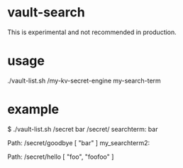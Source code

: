# vault-search
This is experimental and not recommended in production.

# usage
./vault-list.sh /my-kv-secret-engine my-search-term 

# example
$ ./vault-list.sh /secret bar
/secret/
searchterm: bar

Path: /secret/goodbye
[
  "bar"
]
my_searchterm2:

Path: /secret/hello
[
  "foo",
  "foofoo"
]
